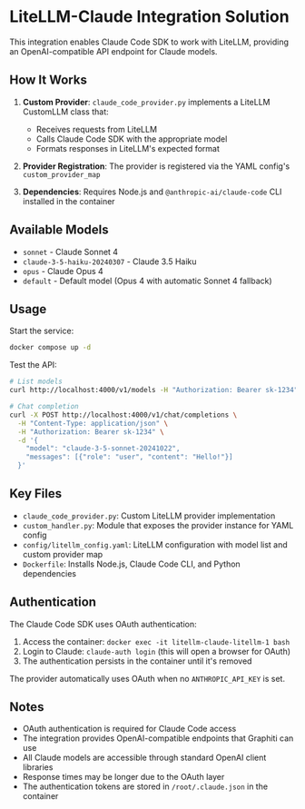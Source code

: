 # LiteLLM-Claude Integration Solution

This integration enables Claude Code SDK to work with LiteLLM, providing an OpenAI-compatible API endpoint for Claude models.

## How It Works

1. **Custom Provider**: `claude_code_provider.py` implements a LiteLLM CustomLLM class that:
   - Receives requests from LiteLLM
   - Calls Claude Code SDK with the appropriate model
   - Formats responses in LiteLLM's expected format

2. **Provider Registration**: The provider is registered via the YAML config's `custom_provider_map`

3. **Dependencies**: Requires Node.js and `@anthropic-ai/claude-code` CLI installed in the container

## Available Models

- `sonnet` - Claude Sonnet 4
- `claude-3-5-haiku-20240307` - Claude 3.5 Haiku
- `opus` - Claude Opus 4
- `default` - Default model (Opus 4 with automatic Sonnet 4 fallback)

## Usage

Start the service:
```bash
docker compose up -d
```

Test the API:
```bash
# List models
curl http://localhost:4000/v1/models -H "Authorization: Bearer sk-1234"

# Chat completion
curl -X POST http://localhost:4000/v1/chat/completions \
  -H "Content-Type: application/json" \
  -H "Authorization: Bearer sk-1234" \
  -d '{
    "model": "claude-3-5-sonnet-20241022",
    "messages": [{"role": "user", "content": "Hello!"}]
  }'
```

## Key Files

- `claude_code_provider.py`: Custom LiteLLM provider implementation
- `custom_handler.py`: Module that exposes the provider instance for YAML config
- `config/litellm_config.yaml`: LiteLLM configuration with model list and custom provider map
- `Dockerfile`: Installs Node.js, Claude Code CLI, and Python dependencies

## Authentication

The Claude Code SDK uses OAuth authentication:

1. Access the container: `docker exec -it litellm-claude-litellm-1 bash`
2. Login to Claude: `claude-auth login` (this will open a browser for OAuth)
3. The authentication persists in the container until it's removed

The provider automatically uses OAuth when no `ANTHROPIC_API_KEY` is set.

## Notes

- OAuth authentication is required for Claude Code access
- The integration provides OpenAI-compatible endpoints that Graphiti can use
- All Claude models are accessible through standard OpenAI client libraries
- Response times may be longer due to the OAuth layer
- The authentication tokens are stored in `/root/.claude.json` in the container